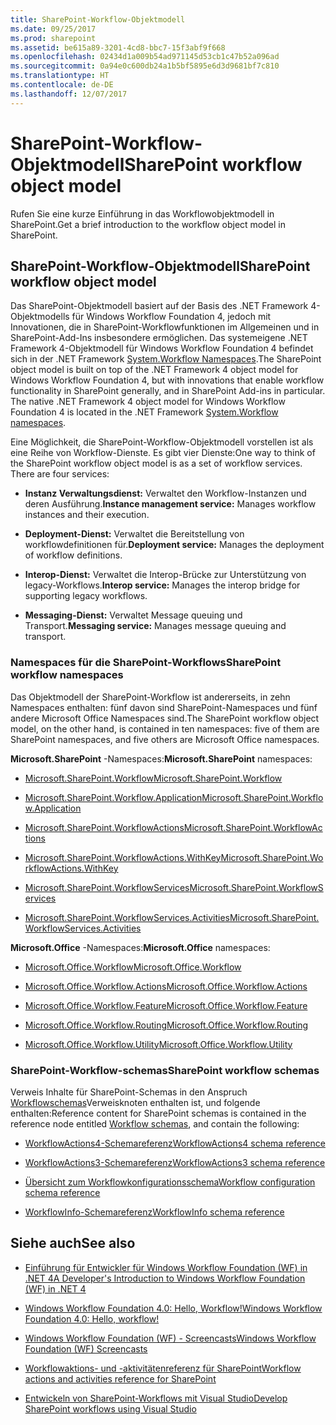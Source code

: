 ```yaml
---
title: SharePoint-Workflow-Objektmodell
ms.date: 09/25/2017
ms.prod: sharepoint
ms.assetid: be615a89-3201-4cd8-bbc7-15f3abf9f668
ms.openlocfilehash: 02434d1a009b54ad971145d53cb1c47b52a096ad
ms.sourcegitcommit: 0a94e0c600db24a1b5bf5895e6d3d9681bf7c810
ms.translationtype: HT
ms.contentlocale: de-DE
ms.lasthandoff: 12/07/2017
---
```

# <a name="sharepoint-workflow-object-model"></a><span data-ttu-id="edcd7-102">SharePoint-Workflow-Objektmodell</span><span class="sxs-lookup"><span data-stu-id="edcd7-102">SharePoint workflow object model</span></span>
<span data-ttu-id="edcd7-103">Rufen Sie eine kurze Einführung in das Workflowobjektmodell in SharePoint.</span><span class="sxs-lookup"><span data-stu-id="edcd7-103">Get a brief introduction to the workflow object model in SharePoint.</span></span>
## <a name="sharepoint-workflow-object-model"></a><span data-ttu-id="edcd7-104">SharePoint-Workflow-Objektmodell</span><span class="sxs-lookup"><span data-stu-id="edcd7-104">SharePoint workflow object model</span></span>
<span data-ttu-id="edcd7-105"><a name="bk_SPwfom"> </a></span><span class="sxs-lookup"><span data-stu-id="edcd7-105"><a name="bk_SPwfom"> </a></span></span>

<span data-ttu-id="edcd7-p101">Das SharePoint-Objektmodell basiert auf der Basis des .NET Framework 4-Objektmodells für Windows Workflow Foundation 4, jedoch mit Innovationen, die in SharePoint-Workflowfunktionen im Allgemeinen und in SharePoint-Add-Ins insbesondere ermöglichen. Das systemeigene .NET Framework 4-Objektmodell für Windows Workflow Foundation 4 befindet sich in der .NET Framework  [System.Workflow Namespaces](http://msdn.microsoft.com/de-DE/library/gg145026.aspx).</span><span class="sxs-lookup"><span data-stu-id="edcd7-p101">The SharePoint object model is built on top of the .NET Framework 4 object model for Windows Workflow Foundation 4, but with innovations that enable workflow functionality in SharePoint generally, and in SharePoint Add-ins in particular. The native .NET Framework 4 object model for Windows Workflow Foundation 4 is located in the .NET Framework  [System.Workflow namespaces](http://msdn.microsoft.com/de-DE/library/gg145026.aspx).</span></span>
  
    
    
<span data-ttu-id="edcd7-p102">Eine Möglichkeit, die SharePoint-Workflow-Objektmodell vorstellen ist als eine Reihe von Workflow-Dienste. Es gibt vier Dienste:</span><span class="sxs-lookup"><span data-stu-id="edcd7-p102">One way to think of the SharePoint workflow object model is as a set of workflow services. There are four services:</span></span> 
  
    
    

- <span data-ttu-id="edcd7-110">**Instanz Verwaltungsdienst:** Verwaltet den Workflow-Instanzen und deren Ausführung.</span><span class="sxs-lookup"><span data-stu-id="edcd7-110">**Instance management service:** Manages workflow instances and their execution.</span></span>
    
  
- <span data-ttu-id="edcd7-111">**Deployment-Dienst:** Verwaltet die Bereitstellung von workflowdefinitionen für.</span><span class="sxs-lookup"><span data-stu-id="edcd7-111">**Deployment service:** Manages the deployment of workflow definitions.</span></span>
    
  
- <span data-ttu-id="edcd7-112">**Interop-Dienst:** Verwaltet die Interop-Brücke zur Unterstützung von legacy-Workflows.</span><span class="sxs-lookup"><span data-stu-id="edcd7-112">**Interop service:** Manages the interop bridge for supporting legacy workflows.</span></span>
    
  
- <span data-ttu-id="edcd7-113">**Messaging-Dienst:** Verwaltet Message queuing und Transport.</span><span class="sxs-lookup"><span data-stu-id="edcd7-113">**Messaging service:** Manages message queuing and transport.</span></span>
    
  

### <a name="sharepoint-workflow-namespaces"></a><span data-ttu-id="edcd7-114">Namespaces für die SharePoint-Workflows</span><span class="sxs-lookup"><span data-stu-id="edcd7-114">SharePoint workflow namespaces</span></span>

<span data-ttu-id="edcd7-115">Das Objektmodell der SharePoint-Workflow ist andererseits, in zehn Namespaces enthalten: fünf davon sind SharePoint-Namespaces und fünf andere Microsoft Office Namespaces sind.</span><span class="sxs-lookup"><span data-stu-id="edcd7-115">The SharePoint workflow object model, on the other hand, is contained in ten namespaces: five of them are SharePoint namespaces, and five others are Microsoft Office namespaces.</span></span>
  
    
    
 <span data-ttu-id="edcd7-116">**Microsoft.SharePoint** -Namespaces:</span><span class="sxs-lookup"><span data-stu-id="edcd7-116">**Microsoft.SharePoint** namespaces:</span></span>
  
    
    

-  [<span data-ttu-id="edcd7-117">Microsoft.SharePoint.Workflow</span><span class="sxs-lookup"><span data-stu-id="edcd7-117">Microsoft.SharePoint.Workflow</span></span>](https://msdn.microsoft.com/library/Microsoft.SharePoint.Workflow.aspx)
    
  
-  [<span data-ttu-id="edcd7-118">Microsoft.SharePoint.Workflow.Application</span><span class="sxs-lookup"><span data-stu-id="edcd7-118">Microsoft.SharePoint.Workflow.Application</span></span>](https://msdn.microsoft.com/library/Microsoft.SharePoint.Workflow.Application.aspx)
    
  
-  [<span data-ttu-id="edcd7-119">Microsoft.SharePoint.WorkflowActions</span><span class="sxs-lookup"><span data-stu-id="edcd7-119">Microsoft.SharePoint.WorkflowActions</span></span>](https://msdn.microsoft.com/library/Microsoft.SharePoint.WorkflowActions.aspx)
    
  
-  [<span data-ttu-id="edcd7-120">Microsoft.SharePoint.WorkflowActions.WithKey</span><span class="sxs-lookup"><span data-stu-id="edcd7-120">Microsoft.SharePoint.WorkflowActions.WithKey</span></span>](https://msdn.microsoft.com/library/Microsoft.SharePoint.WorkflowActions.WithKey.aspx)
    
  
-  [<span data-ttu-id="edcd7-121">Microsoft.SharePoint.WorkflowServices</span><span class="sxs-lookup"><span data-stu-id="edcd7-121">Microsoft.SharePoint.WorkflowServices</span></span>](https://msdn.microsoft.com/library/Microsoft.SharePoint.WorkflowServices.aspx)
    
  
-  [<span data-ttu-id="edcd7-122">Microsoft.SharePoint.WorkflowServices.Activities</span><span class="sxs-lookup"><span data-stu-id="edcd7-122">Microsoft.SharePoint.WorkflowServices.Activities</span></span>](https://msdn.microsoft.com/library/Microsoft.SharePoint.WorkflowServices.Activities.aspx)
    
  
 <span data-ttu-id="edcd7-123">**Microsoft.Office** -Namespaces:</span><span class="sxs-lookup"><span data-stu-id="edcd7-123">**Microsoft.Office** namespaces:</span></span>
  
    
    

-  [<span data-ttu-id="edcd7-124">Microsoft.Office.Workflow</span><span class="sxs-lookup"><span data-stu-id="edcd7-124">Microsoft.Office.Workflow</span></span>](https://msdn.microsoft.com/library/Microsoft.Office.Workflow.aspx)
    
  
-  [<span data-ttu-id="edcd7-125">Microsoft.Office.Workflow.Actions</span><span class="sxs-lookup"><span data-stu-id="edcd7-125">Microsoft.Office.Workflow.Actions</span></span>](https://msdn.microsoft.com/library/Microsoft.Office.Workflow.Actions.aspx)
    
  
-  [<span data-ttu-id="edcd7-126">Microsoft.Office.Workflow.Feature</span><span class="sxs-lookup"><span data-stu-id="edcd7-126">Microsoft.Office.Workflow.Feature</span></span>](https://msdn.microsoft.com/library/Microsoft.Office.Workflow.Feature.aspx)
    
  
-  [<span data-ttu-id="edcd7-127">Microsoft.Office.Workflow.Routing</span><span class="sxs-lookup"><span data-stu-id="edcd7-127">Microsoft.Office.Workflow.Routing</span></span>](https://msdn.microsoft.com/library/Microsoft.Office.Workflow.Routing.aspx)
    
  
-  [<span data-ttu-id="edcd7-128">Microsoft.Office.Workflow.Utility</span><span class="sxs-lookup"><span data-stu-id="edcd7-128">Microsoft.Office.Workflow.Utility</span></span>](https://msdn.microsoft.com/library/Microsoft.Office.Workflow.Utility.aspx)
    
  

### <a name="sharepoint-workflow-schemas"></a><span data-ttu-id="edcd7-129">SharePoint-Workflow-schemas</span><span class="sxs-lookup"><span data-stu-id="edcd7-129">SharePoint workflow schemas</span></span>

<span data-ttu-id="edcd7-130">Verweis Inhalte für SharePoint-Schemas in den Anspruch  [Workflowschemas](http://msdn.microsoft.com/library/b36ded16-3ffd-4931-811e-c402c1e35b07%28Office.15%29.aspx)Verweisknoten enthalten ist, und folgende enthalten:</span><span class="sxs-lookup"><span data-stu-id="edcd7-130">Reference content for SharePoint schemas is contained in the reference node entitled  [Workflow schemas](http://msdn.microsoft.com/library/b36ded16-3ffd-4931-811e-c402c1e35b07%28Office.15%29.aspx), and contain the following:</span></span>
  
    
    

-  [<span data-ttu-id="edcd7-131">WorkflowActions4-Schemareferenz</span><span class="sxs-lookup"><span data-stu-id="edcd7-131">WorkflowActions4 schema reference</span></span>](http://msdn.microsoft.com/library/1c0112de-0139-e64d-d3d6-658541695391%28Office.15%29.aspx)
    
  
-  [<span data-ttu-id="edcd7-132">WorkflowActions3-Schemareferenz</span><span class="sxs-lookup"><span data-stu-id="edcd7-132">WorkflowActions3 schema reference</span></span>](http://msdn.microsoft.com/library/7a03ead8-30e0-4601-9c6f-edfb04ce57f9%28Office.15%29.aspx)
    
  
-  [<span data-ttu-id="edcd7-133">Übersicht zum Workflowkonfigurationsschema</span><span class="sxs-lookup"><span data-stu-id="edcd7-133">Workflow configuration schema reference</span></span>](http://msdn.microsoft.com/library/63824239-6eb2-4cf1-ba84-44eace4d3781%28Office.15%29.aspx)
    
  
-  [<span data-ttu-id="edcd7-134">WorkflowInfo-Schemareferenz</span><span class="sxs-lookup"><span data-stu-id="edcd7-134">WorkflowInfo schema reference</span></span>](http://msdn.microsoft.com/library/f3bdcc70-15a0-44b2-9b01-330f13430354%28Office.15%29.aspx)
    
  

## <a name="see-also"></a><span data-ttu-id="edcd7-135">Siehe auch</span><span class="sxs-lookup"><span data-stu-id="edcd7-135">See also</span></span>
<span data-ttu-id="edcd7-136"><a name="bk_additionalresources"> </a></span><span class="sxs-lookup"><span data-stu-id="edcd7-136"><a name="bk_additionalresources"> </a></span></span>


-  [<span data-ttu-id="edcd7-137">Einführung für Entwickler für Windows Workflow Foundation (WF) in .NET 4</span><span class="sxs-lookup"><span data-stu-id="edcd7-137">A Developer's Introduction to Windows Workflow Foundation (WF) in .NET 4</span></span>](http://msdn.microsoft.com/de-DE/library/ee342461.aspx)
    
  
-  [<span data-ttu-id="edcd7-138">Windows Workflow Foundation 4.0: Hello, Workflow!</span><span class="sxs-lookup"><span data-stu-id="edcd7-138">Windows Workflow Foundation 4.0: Hello, workflow!</span></span>](http://weblogs.asp.net/gunnarpeipman/archive/2009/07/08/windows-workflow-foundation-4-0-hello-workflow.aspx)
    
  
-  [<span data-ttu-id="edcd7-139">Windows Workflow Foundation (WF) - Screencasts</span><span class="sxs-lookup"><span data-stu-id="edcd7-139">Windows Workflow Foundation (WF) Screencasts</span></span>](http://msdn.microsoft.com/de-DE/netframework/dd733248)
    
  
-  [<span data-ttu-id="edcd7-140">Workflowaktions- und -aktivitätenreferenz für SharePoint</span><span class="sxs-lookup"><span data-stu-id="edcd7-140">Workflow actions and activities reference for SharePoint</span></span>](workflow-actions-and-activities-reference-for-sharepoint.md)
    
  
-  [<span data-ttu-id="edcd7-141">Entwickeln von SharePoint-Workflows mit Visual Studio</span><span class="sxs-lookup"><span data-stu-id="edcd7-141">Develop SharePoint workflows using Visual Studio</span></span>](develop-sharepoint-workflows-using-visual-studio.md)
    
  

  
    
    

